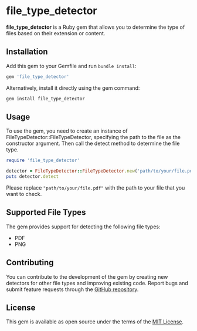 # file_type_detector

**file_type_detector** is a Ruby gem that allows you to determine the type of files based on their extension or content.

## Installation

Add this gem to your Gemfile and run `bundle install`:

```ruby
gem 'file_type_detector'
```

Alternatively, install it directly using the gem command:

```ruby
gem install file_type_detector
```

## Usage

To use the gem, you need to create an instance of FileTypeDetector::FileTypeDetector, specifying the path to the file as the constructor argument. Then call the detect method to determine the file type.

```ruby
require 'file_type_detector'

detector = FileTypeDetector::FileTypeDetector.new('path/to/your/file.pdf')
puts detector.detect
```
Please replace `"path/to/your/file.pdf"` with the path to your file that you want to check.

## Supported File Types
The gem provides support for detecting the following file types:

- PDF
- PNG

## Contributing

You can contribute to the development of the gem by creating new detectors for other file types and improving existing code. Report bugs and submit feature requests through the [GitHub repository](https://github.com/synthematik/file_type_detector_gem).

## License

This gem is available as open source under the terms of the [MIT License](https://opensource.org/licenses/MIT).
